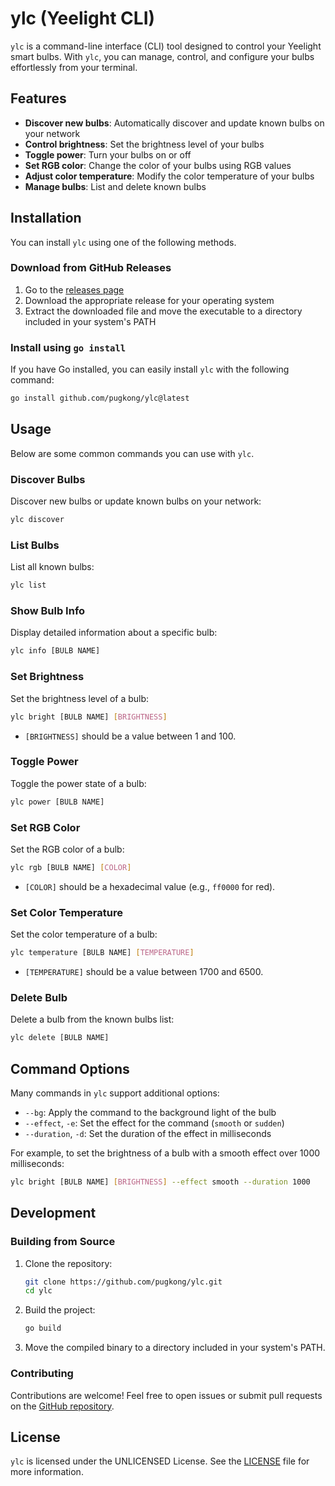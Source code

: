 # ylc (Yeelight CLI)

`ylc` is a command-line interface (CLI) tool designed to control your Yeelight
smart bulbs. With `ylc`, you can manage, control, and configure your  bulbs
effortlessly from your terminal.

## Features

- **Discover new bulbs**: Automatically discover and update known bulbs on your network
- **Control brightness**: Set the brightness level of your bulbs
- **Toggle power**: Turn your bulbs on or off
- **Set RGB color**: Change the color of your bulbs using RGB values
- **Adjust color temperature**: Modify the color temperature of your bulbs
- **Manage bulbs**: List and delete known bulbs

## Installation

You can install `ylc` using one of the following methods.

### Download from GitHub Releases

1. Go to the [releases page](https://github.com/pugkong/ylc/releases)
2. Download the appropriate release for your operating system
3. Extract the downloaded file and move the executable to a directory included
in your system's PATH

### Install using `go install`

If you have Go installed, you can easily install `ylc` with the following command:

```sh
go install github.com/pugkong/ylc@latest
```

## Usage

Below are some common commands you can use with `ylc`.

### Discover Bulbs

Discover new bulbs or update known bulbs on your network:

```sh
ylc discover
```

### List Bulbs

List all known bulbs:

```sh
ylc list
```

### Show Bulb Info

Display detailed information about a specific bulb:

```sh
ylc info [BULB NAME]
```

### Set Brightness

Set the brightness level of a bulb:

```sh
ylc bright [BULB NAME] [BRIGHTNESS]
```

- `[BRIGHTNESS]` should be a value between 1 and 100.

### Toggle Power

Toggle the power state of a bulb:

```sh
ylc power [BULB NAME]
```

### Set RGB Color

Set the RGB color of a bulb:

```sh
ylc rgb [BULB NAME] [COLOR]
```

- `[COLOR]` should be a hexadecimal value (e.g., `ff0000` for red).

### Set Color Temperature

Set the color temperature of a bulb:

```sh
ylc temperature [BULB NAME] [TEMPERATURE]
```

- `[TEMPERATURE]` should be a value between 1700 and 6500.

### Delete Bulb

Delete a bulb from the known bulbs list:

```sh
ylc delete [BULB NAME]
```

## Command Options

Many commands in `ylc` support additional options:

- `--bg`: Apply the command to the background light of the bulb
- `--effect`, `-e`: Set the effect for the command (`smooth` or `sudden`)
- `--duration`, `-d`: Set the duration of the effect in milliseconds

For example, to set the brightness of a bulb with a smooth effect over 1000 milliseconds:

```sh
ylc bright [BULB NAME] [BRIGHTNESS] --effect smooth --duration 1000
```

## Development

### Building from Source

1. Clone the repository:

    ```sh
    git clone https://github.com/pugkong/ylc.git
    cd ylc
    ```

2. Build the project:

    ```sh
    go build
    ```

3. Move the compiled binary to a directory included in your system's PATH.

### Contributing

Contributions are welcome! Feel free to open issues or submit pull requests
on the [GitHub repository](https://github.com/pugkong/ylc).

## License

`ylc` is licensed under the UNLICENSED License.
See the [LICENSE](https://github.com/pugkong/ylc/blob/master/LICENSE) file for
more information.
